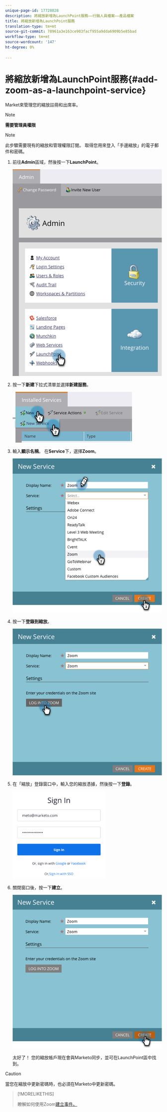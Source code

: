 ```yaml
---
unique-page-id: 17728028
description: 將縮放新增為LaunchPoint服務——行銷人員檔案——產品檔案
title: 將縮放新增為LaunchPoint服務
translation-type: tm+mt
source-git-commit: 78961a3e163ce903facf955a9dda6909b5e85bad
workflow-type: tm+mt
source-wordcount: '147'
ht-degree: 0%

---
```



# 將縮放新增為LaunchPoint服務{#add-zoom-as-a-launchpoint-service}

Market來管理您的縮放註冊和出席率。

>[!NOTE]
>
>**需要管理員權限**

>[!NOTE]
>
>此步驟需要現有的縮放和管理權限訂閱。 取得您用來登入「手邊縮放」的電子郵件和密碼。

1. 前往&#x200B;**Admin**&#x200B;區域，然後按一下&#x200B;**LaunchPoint**。

   ![](assets/launchpoint.png)

1. 按一下&#x200B;**新建**&#x200B;下拉式清單並選擇&#x200B;**新建服務**。

   ![](assets/newservicelp.png)

1. 輸入&#x200B;**顯示名稱**。 在&#x200B;**Service**&#x200B;下，選擇&#x200B;**Zoom**。

   ![](assets/newservice-1.png)

1. 按一下&#x200B;**登錄到縮放**。

   ![](assets/login.png)

1. 在「縮放」登錄窗口中，輸入您的縮放憑據，然後按一下&#x200B;**登錄**。

   ![](assets/zoomlogin.png)

1. 關閉窗口後，按一下&#x200B;**建立**。

   ![](assets/create-1.png)

   太好了！ 您的縮放帳戶現在會與Marketo同步，並可在LaunchPoint區中找到。

>[!CAUTION]
>
>當您在縮放中更新密碼時，也必須在Marketo中更新密碼。

>[!MORELIKETHIS]
>
>瞭解如何使用Zoom[建立事件。](/help/marketo/product-docs/demand-generation/events/create-an-event/create-an-event-with-zoom.md)
